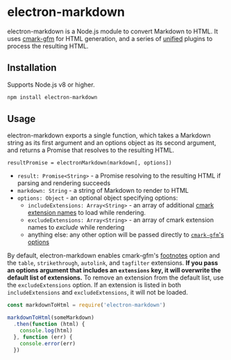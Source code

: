 # electron-markdown

electron-markdown is a Node.js module to convert Markdown to HTML. It uses [cmark-gfm](https://www.npmjs.com/package/cmark-gfm) for HTML generation, and a series of [unified](https://github.com/unifiedjs/unified) plugins to process the resulting HTML.

## Installation

Supports Node.js v8 or higher.

```bash
npm install electron-markdown
```

## Usage

electron-markdown exports a single function, which takes a Markdown string as its first argument and an options object as its second argument, and returns a Promise that resolves to the resulting HTML.

`resultPromise = electronMarkdown(markdown[, options])`

* `result: Promise<String>` - a Promise resolving to the resulting HTML if parsing and rendering succeeds
* `markdown: String` - a string of Markdown to render to HTML
* `options: Object` - an optional object specifying options:
  * `includeExtensions: Array<String>` - an array of additional [cmark extension names](https://github.com/BinaryMuse/node-cmark-gfm#extensions) to load while rendering.
  * `excludeExtensions: Array<String>` - an array of cmark extension names to *exclude* while rendering
  * anything else: any other option will be passed directly to [`cmark-gfm`'s options](https://github.com/BinaryMuse/node-cmark-gfm#options)

By default, electron-markdown enables cmark-gfm's [footnotes](https://github.com/BinaryMuse/node-cmark-gfm#footnotes) option and the `table`, `strikethrough`, `autolink`, and `tagfilter` extensions. **If you pass an options argument that includes an `extensions` key, it will overwrite the default list of extensions.** To remove an extension from the default list, use the `excludeExtensions` option. If an extension is listed in both `includeExtensions` and `excludeExtensions`, it will not be loaded.

```javascript
const markdownToHtml = require('electron-markdown')

markdownToHtml(someMarkdown)
  .then(function (html) {
    console.log(html)
  }, function (err) {
    console.error(err)
  })
```
